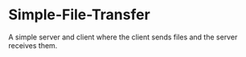 # Simple-File-Transfer
A simple server and client where the client sends files and the server receives them.
